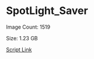 # SpotLight_Saver

Image Count: 1519

Size: 1.23 GB

[Script Link](https://github.com/liuyal/Archive/blob/master/Python/Utilities/Miscellaneous/spotlight_saver.py)